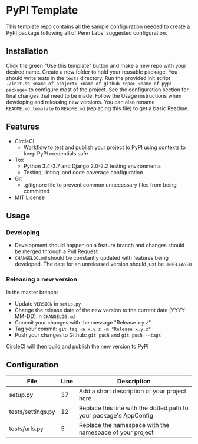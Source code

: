 # PyPI Template

This template repo contains all the sample configuration needed to create a PyPI package following all of Penn Labs' suggested configuration.

## Installation

Click the green "Use this template" button and make a new repo with your desired name. Create a new folder to hold your reusable package. You should write tests in the `tests` directory. Run the provided init script `./init.sh <name of project> <name of github repo> <name of pypi package>` to configure most of the project. See the configuration section for final changes that need to be made. Follow the Usage instructions when developing and releasing new versions. You can also rename `README.md.template` to `README.md` (replacing this file) to get a basic Readme.

## Features

* CircleCI
  * Workflow to test and publish your project to PyPI using contexts to keep PyPI credentials safe
* Tox
  * Python 3.4-3.7 and Django 2.0-2.2 testing environments
  * Testing, linting, and code coverage configuration
* Git
  * .gitignore file to prevent common unnecessary files from being committed
* MIT License

## Usage

### Developing

* Development should happen on a feature branch and changes should be merged through a Pull Request
* `CHANGELOG.md` should be constantly updated with features being developed. The date for an unreleased version should just be `UNRELEASED`

### Releasing a new version

In the master branch:

* Update `VERSION` in `setup.py`
* Change the release date of the new version to the current date (YYYY-MM-DD) in `CHANGELOG.md`
* Commit your changes with the message "Release x.y.z"
* Tag your commit: `git tag -a x.y.z -m "Release x.y.z"`
* Push your changes to Github: `git push` and `git push --tags`

CircleCI will then build and publish the new version to PyPI

## Configuration

| File               | Line | Description                                                        |
|--------------------|------|-------------------------------------------------------------------------------------|
| setup.py           | 37   | Add a short description of your project here                       |
| tests/settings.py  | 12   | Replace this line with the dotted path to your package's AppConfig |
| tests/urls.py      | 5    | Replace the namespace with the namespace of your project           |
